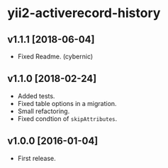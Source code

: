 yii2-activerecord-history
=========================

v1.1.1 [2018-06-04]
-------------------

- Fixed Readme. (cybernic)

v1.1.0 [2018-02-24]
-------------------

- Added tests.
- Fixed table options in a migration.
- Small refactoring.
- Fixed condtion of `skipAttributes`.

v1.0.0 [2016-01-04]
-------------------

- First release.
